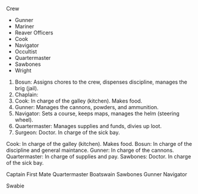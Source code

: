Crew
* Gunner
* Mariner
* Reaver
Officers
* Cook
* Navigator
* Occultist
* Quartermaster
* Sawbones
* Wright

1. Bosun: Assigns chores to the crew, dispenses discipline, manages the brig (jail).
2. Chaplain: 
1. Cook: In charge of the galley (kitchen). Makes food.
1. Gunner: Manages the cannons, powders, and ammunition.
1. Navigator: Sets a course, keeps maps, manages the helm (steering wheel).
1. Quartermaster: Manages supplies and funds, divies up loot.
1. Surgeon: Doctor. In charge of the sick bay. 



Cook: In charge of the galley (kitchen). Makes food.
Bosun: In charge of the discipline and general maintance.
Gunner: In charge of the cannons.
Quartermaster: In charge of supplies and pay.
Sawbones: Doctor. In charge of the sick bay.



Captain
First Mate
Quartermaster
Boatswain
Sawbones
Gunner
Navigator

Swabie


